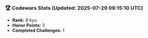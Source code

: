### 🏆 Codewars Stats (Updated: 2025-07-29 09:15:10 UTC)

- **Rank:** 8 kyu
- **Honor Points:** 3
- **Completed Challenges:** 1
